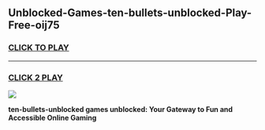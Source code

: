 
## Unblocked-Games-ten-bullets-unblocked-Play-Free-oij75
<h3>
<a href="https://premium76.site?title=ten-bullets-unblocked&ref=21A">CLICK TO PLAY</a></h3>
<hr>

<h3>
<a href="https://premium76.site?title=ten-bullets-unblocked&ref=21A">CLICK 2 PLAY</a>
  
</h3>

<a href="https://premium76.site?title=ten-bullets-unblocked&ref=21A"><img src="https://clearcache.store/games.png"></a>


**ten-bullets-unblocked games unblocked: Your Gateway to Fun and Accessible Online Gaming**

